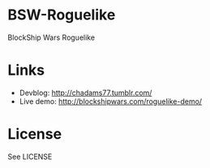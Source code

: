 # BSW-Roguelike
BlockShip Wars Roguelike

# Links
 * Devblog: http://chadams77.tumblr.com/
 * Live demo: http://blockshipwars.com/roguelike-demo/

# License
See LICENSE